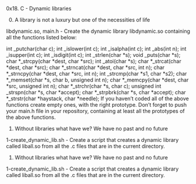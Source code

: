 0x18. C - Dynamic libraries

0. A library is not a luxury but one of the necessities of life

libdynamic.so, main.h - Create the dynamic library libdynamic.so containing all the functions listed below:

int _putchar(char c);
int _islower(int c);
int _isalpha(int c);
int _abs(int n);
int _isupper(int c);
int _isdigit(int c);
int _strlen(char *s);
void _puts(char *s);
char *_strcpy(char *dest, char *src);
int _atoi(char *s);
char *_strcat(char *dest, char *src);
char *_strncat(char *dest, char *src, int n);
char *_strncpy(char *dest, char *src, int n);
int _strcmp(char *s1, char *s2);
char *_memset(char *s, char b, unsigned int n);
char *_memcpy(char *dest, char *src, unsigned int n);
char *_strchr(char *s, char c);
unsigned int _strspn(char *s, char *accept);
char *_strpbrk(char *s, char *accept);
char *_strstr(char *haystack, char *needle);
If you haven’t coded all of the above functions create empty ones, with the right prototype.
Don’t forget to push your main.h file in your repository, containing at least all the prototypes of the above functions.



1. Without libraries what have we? We have no past and no future

1-create_dynamic_lib.sh - Create a script that creates a dynamic library called liball.so from all the .c files that are in the current directory.



1. Without libraries what have we? We have no past and no future

1-create_dynamic_lib.sh - Create a script that creates a dynamic library called liball.so from all the .c files that are in the current directory.
